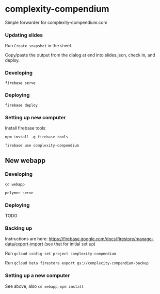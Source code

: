 # complexity-compendium
Simple forwarder for complexity-compendium.com

### Updating slides

Run `Create snapshot` in the sheet.

Copy/paste the output from the dialog at end into slides.json, check in, and deploy.

### Developing

`firebase serve`

### Deploying

`firebase deploy`


### Setting up new computer

Install firebase tools: 

`npm install -g firebase-tools`

`firebase use complexity-compendium`


## New webapp

### Developing

`cd webapp`

`polymer serve`

### Deploying

TODO


### Backing up

Instructions are here: https://firebase.google.com/docs/firestore/manage-data/export-import (see that for initial set up)

Run `gcloud config set project complexity-compendium`

Run `gcloud beta firestore export gs://complexity-compendium-backup`

### Setting up a new computer

See above, also `cd webapp`, `npm install`

